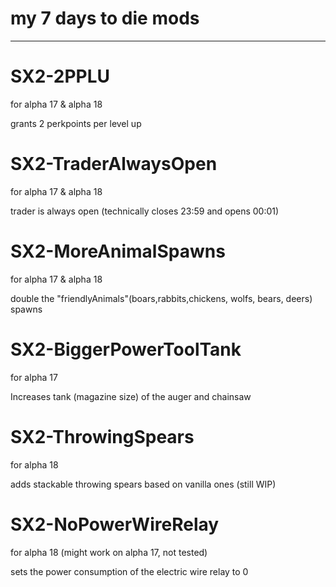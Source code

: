 # my 7 days to die mods
---

# SX2-2PPLU
for alpha 17 & alpha 18

grants 2 perkpoints per level up

# SX2-TraderAlwaysOpen
for alpha 17 & alpha 18

trader is always open (technically closes 23:59 and opens 00:01)

# SX2-MoreAnimalSpawns
for alpha 17 & alpha 18

double the "friendlyAnimals"(boars,rabbits,chickens, wolfs, bears, deers) spawns

# SX2-BiggerPowerToolTank
for alpha 17

Increases tank (magazine size) of the auger and chainsaw

# SX2-ThrowingSpears
for alpha 18

adds stackable throwing spears based on vanilla ones
(still WIP)

# SX2-NoPowerWireRelay
for alpha 18 (might work on alpha 17, not tested)

sets the power consumption of the electric wire relay to 0